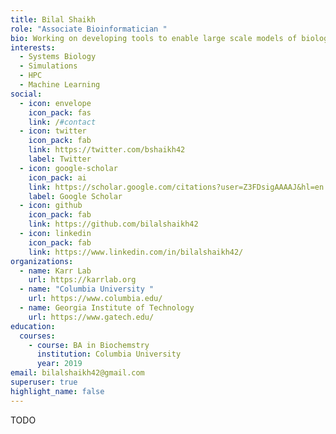 ```yaml
---
title: Bilal Shaikh
role: "Associate Bioinformatician "
bio: Working on developing tools to enable large scale models of biology
interests:
  - Systems Biology
  - Simulations
  - HPC
  - Machine Learning
social:
  - icon: envelope
    icon_pack: fas
    link: /#contact
  - icon: twitter
    icon_pack: fab
    link: https://twitter.com/bshaikh42
    label: Twitter
  - icon: google-scholar
    icon_pack: ai
    link: https://scholar.google.com/citations?user=Z3FDsigAAAAJ&hl=en
    label: Google Scholar
  - icon: github
    icon_pack: fab
    link: https://github.com/bilalshaikh42
  - icon: linkedin
    icon_pack: fab
    link: https://www.linkedin.com/in/bilalshaikh42/
organizations:
  - name: Karr Lab
    url: https://karrlab.org
  - name: "Columbia University "
    url: https://www.columbia.edu/
  - name: Georgia Institute of Technology
    url: https://www.gatech.edu/
education:
  courses:
    - course: BA in Biochemstry
      institution: Columbia University
      year: 2019
email: bilalshaikh42@gmail.com
superuser: true
highlight_name: false
---
```

TODO